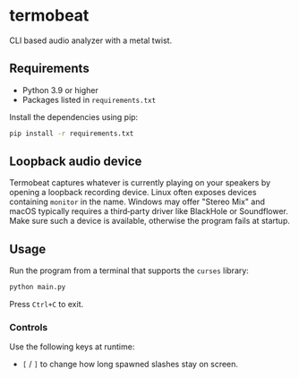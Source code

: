 # termobeat

CLI based audio analyzer with a metal twist.

## Requirements

- Python 3.9 or higher
- Packages listed in `requirements.txt`

Install the dependencies using pip:

```bash
pip install -r requirements.txt
```

## Loopback audio device

Termobeat captures whatever is currently playing on your speakers by opening a loopback recording device. Linux often exposes devices containing `monitor` in the name. Windows may offer "Stereo Mix" and macOS typically requires a third‑party driver like BlackHole or Soundflower. Make sure such a device is available, otherwise the program fails at startup.

## Usage

Run the program from a terminal that supports the `curses` library:

```bash
python main.py
```

Press `Ctrl+C` to exit.

### Controls

Use the following keys at runtime:

- `[` / `]` to change how long spawned slashes stay on screen.
